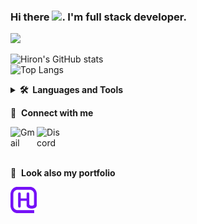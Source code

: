 <h3>Hi there <img src="https://media.giphy.com/media/hvRJCLFzcasrR4ia7z/giphy.gif" width="25px">. I'm full stack developer.</h3>
<img src="https://capsule-render.vercel.app/api?type=rect&amp;color=gradient&amp;height=1">

![Hiron's GitHub stats](https://github-readme-stats.vercel.app/api?username=HironTez&show_icons=true&theme=github_dark)
<br/>
![Top Langs](https://github-readme-stats.vercel.app/api/top-langs/?username=HironTez&layout=compact&hide=QML,Tcl,Asp.NET,PLSQL,Roff&theme=github_dark)

<details>
    <summary><b><g-emoji class="g-emoji" alias="hammer_and_wrench" fallback-src="https://github.githubassets.com/images/icons/emoji/unicode/1f6e0.png">🛠️</g-emoji>&nbsp;&nbsp;Languages&nbsp;and&nbsp;Tools</b></summary>
    <!-- <img src="https://cdn.svgporn.com/logos/react.svg" alt="React" width="42"/> -->
    <!-- <img src="https://cdn.svgporn.com/logos/redux.svg" alt="Redux" width="42"/> -->
    <img src="https://cdn.svgporn.com/logos/typescript-icon.svg" alt="TypeScript" width="42"/>
    <img src="https://cdn.svgporn.com/logos/javascript.svg" alt="JavaScript" width="42"/>
    <img src="https://cdn.svgporn.com/logos/python.svg" alt="Python" width="42"/>
    <img src="https://static.cdnlogo.com/logos/c/27/c.svg" alt="C#" width="42">
    <!-- <img src="https://cdn.svgporn.com/logos/nextjs-icon.svg" alt="NextJs" width="42"/> -->
    <img src="https://cdn.svgporn.com/logos/nodejs-icon.svg" alt="NodeJs" width="42">
    <img src="https://cdn.svgporn.com/logos/nestjs.svg" alt="NestJs" width="42">
    <img src="https://www.vectorlogo.zone/logos/expressjs/expressjs-icon.svg" alt="Express" width="42">
    <img src="https://www.vectorlogo.zone/logos/jquery/jquery-vertical.svg" alt="JQuery" width="42">
    <img src="./images/typeorm.svg" alt="TypeORM" width="42">
    <img src="https://cdn.svgporn.com/logos/postgresql.svg" alt="PostgreSQL" width="42">
    <img src="https://www.vectorlogo.zone/logos/sqlite/sqlite-icon.svg" alt="SQLite" width="42">
    <img src="https://www.vectorlogo.zone/logos/heroku/heroku-icon.svg" alt="heroku" width="42">
    <!-- <img src="https://cdn.svgporn.com/logos/docker-icon.svg" alt="Docker" width="42"/> -->
    <img src="https://cdn.svgporn.com/logos/flask.svg" alt="Flask" width="42">
    <img src="./images/aiogram.png" alt="Aiogram" width="42">
    <img src="https://upload.wikimedia.org/wikipedia/commons/e/e6/Python_and_Qt.svg" alt="PyQt5" width="42">
    <img src="https://cdn.svgporn.com/logos/html-5.svg" alt="HTML" width="42">
    <img src="https://cdn.svgporn.com/logos/css-3.svg" alt="CSS" width="42">
    <img src="https://cdn.svgporn.com/logos/unity.svg" alt="Unity" width="42">
    <img src="https://uxwing.com/wp-content/themes/uxwing/download/10-brands-and-social-media/blender.svg" alt="Unity" width="42">
    <img src="https://upload.wikimedia.org/wikipedia/commons/a/af/Adobe_Photoshop_CC_icon.svg"
        alt="Photoshop" width="42">
    <img src="https://upload.wikimedia.org/wikipedia/commons/c/cb/Adobe_After_Effects_CC_icon.svg"
        alt="After-Effects" width="42">
</details>
<p dir="auto"><g-emoji class="g-emoji" alias="link" fallback-src="https://github.githubassets.com/images/icons/emoji/unicode/1f517.png">🔗</g-emoji> &nbsp;<strong>Connect with me</strong></p>
<p align="left" dir="auto">
    <a target="_blank" href="mailto:hirontez@gmail.com">
        <img align="left" alt="Gmail" width="42px" height="42" src="https://upload.wikimedia.org/wikipedia/commons/7/7e/Gmail_icon_%282020%29.svg" />
    </a>
    <a target="_blank" href="https://discordapp.com/users/_Hiron_Tez_">
        <img align="left" alt="Discord" width="42px" height="42" src="https://cdn.worldvectorlogo.com/logos/discord.svg" />
    </a>
</p>

<br/>
<br/>
<br/>

<p dir="auto"><g-emoji class="g-emoji" alias="link" fallback-src="https://github.githubassets.com/images/icons/emoji/unicode/1f517.png">🔗</g-emoji> &nbsp;<strong>Look also my portfolio</strong></p>
<p align="left" dir="auto">
    <a target="_blank" href="https://hirontez.github.io/portfolio">
        <img align="left" alt="Portfolio" width="42px" height="42" src="./images/logo.png" />
    </a>
</p>